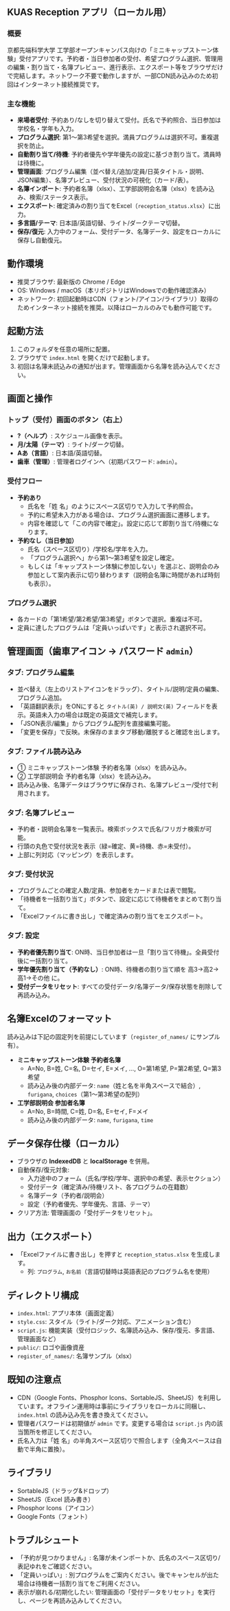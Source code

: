 ## KUAS Reception アプリ（ローカル用）

### 概要
京都先端科学大学 工学部オープンキャンパス向けの「ミニキャップストーン体験」受付アプリです。予約者・当日参加者の受付、希望プログラム選択、管理用の編集・割り当て・名簿プレビュー、進行表示、エクスポート等をブラウザだけで完結します。ネットワーク不要で動作しますが、一部CDN読み込みのため初回はインターネット接続推奨です。

### 主な機能
- **来場者受付**: 予約あり/なしを切り替えて受付。氏名で予約照合、当日参加は学校名・学年も入力。
- **プログラム選択**: 第1〜第3希望を選択。満員プログラムは選択不可。重複選択を防止。
- **自動割り当て/待機**: 予約者優先や学年優先の設定に基づき割り当て。満員時は待機に。
- **管理画面**: プログラム編集（並べ替え/追加/定員/日英タイトル・説明、JSON編集）、名簿プレビュー、受付状況の可視化（カード/表）。
- **名簿インポート**: 予約者名簿（xlsx）、工学部説明会名簿（xlsx）を読み込み、検索/ステータス表示。
- **エクスポート**: 確定済みの割り当てをExcel（`reception_status.xlsx`）に出力。
- **多言語/テーマ**: 日本語/英語切替、ライト/ダークテーマ切替。
- **保存/復元**: 入力中のフォーム、受付データ、名簿データ、設定をローカルに保存し自動復元。

## 動作環境
- 推奨ブラウザ: 最新版の Chrome / Edge
- OS: Windows / macOS（本リポジトリはWindowsでの動作確認済み）
- ネットワーク: 初回起動時はCDN（フォント/アイコン/ライブラリ）取得のためインターネット接続を推奨。以降はローカルのみでも動作可能です。

## 起動方法
1. このフォルダを任意の場所に配置。
2. ブラウザで `index.html` を開くだけで起動します。
3. 初回は名簿未読込みの通知が出ます。管理画面から名簿を読み込んでください。

## 画面と操作
### トップ（受付）画面のボタン（右上）
- **?（ヘルプ）**: スケジュール画像を表示。
- **月/太陽（テーマ）**: ライト/ダーク切替。
- **Aあ（言語）**: 日本語/英語切替。
- **歯車（管理）**: 管理者ログインへ（初期パスワード: `admin`）。

### 受付フロー
- **予約あり**
  - 氏名を「姓 名」のようにスペース区切りで入力して予約照合。
  - 予約に希望未入力がある場合は、プログラム選択画面に遷移します。
  - 内容を確認して「この内容で確定」。設定に応じて即割り当て/待機になります。
- **予約なし（当日参加）**
  - 氏名（スペース区切り）/学校名/学年を入力。
  - 「プログラム選択へ」から第1〜第3希望を設定し確定。
  - もしくは「キャップストーン体験に参加しない」を選ぶと、説明会のみ参加として案内表示に切り替わります（説明会名簿に時間があれば時刻も表示）。

### プログラム選択
- 各カードの「第1希望/第2希望/第3希望」ボタンで選択。重複は不可。
- 定員に達したプログラムは「定員いっぱいです」と表示され選択不可。

## 管理画面（歯車アイコン → パスワード `admin`）
### タブ: プログラム編集
- 並べ替え（左上のリストアイコンをドラッグ）、タイトル/説明/定員の編集、プログラム追加。
- 「英語翻訳表示」をONにすると `タイトル(英) / 説明文(英)` フィールドを表示。英語未入力の場合は既定の英語文で補完します。
- 「JSON表示/編集」からプログラム配列を直接編集可能。
- 「変更を保存」で反映。未保存のままタブ移動/離脱すると確認を出します。

### タブ: ファイル読み込み
- ① ミニキャップストーン体験 予約者名簿（xlsx）を読み込み。
- ② 工学部説明会 予約者名簿（xlsx）を読み込み。
- 読み込み後、名簿データはブラウザに保存され、名簿プレビュー/受付で利用されます。

### タブ: 名簿プレビュー
- 予約者・説明会名簿を一覧表示。検索ボックスで氏名/フリガナ検索が可能。
- 行頭の丸色で受付状況を表示（緑=確定、黄=待機、赤=未受付）。
- 上部に列対応（マッピング）を表示します。

### タブ: 受付状況
- プログラムごとの確定人数/定員、参加者をカードまたは表で閲覧。
- 「待機者を一括割り当て」ボタンで、設定に応じて待機者をまとめて割り当て。
- 「Excelファイルに書き出し」で確定済みの割り当てをエクスポート。

### タブ: 設定
- **予約者優先割り当て**: ON時、当日参加者は一旦「割り当て待機」。全員受付後に一括割り当て。
- **学年優先割り当て（予約なし）**: ON時、待機者の割り当て順を 高3→高2→高1→その他 に。
- **受付データをリセット**: すべての受付データ/名簿データ/保存状態を削除して再読み込み。

## 名簿Excelのフォーマット
読み込みは下記の固定列を前提にしています（`register_of_names/` にサンプル有）。
- **ミニキャップストーン体験 予約者名簿**
  - A=No, B=姓, C=名, D=セイ, E=メイ, …, O=第1希望, P=第2希望, Q=第3希望
  - 読み込み後の内部データ: `name`（姓と名を半角スペースで結合）, `furigana`, `choices`（第1〜第3希望の配列）
- **工学部説明会 参加者名簿**
  - A=No, B=時間, C=姓, D=名, E=セイ, F=メイ
  - 読み込み後の内部データ: `name`, `furigana`, `time`

## データ保存仕様（ローカル）
- ブラウザの **IndexedDB** と **localStorage** を併用。
- 自動保存/復元対象:
  - 入力途中のフォーム（氏名/学校/学年、選択中の希望、表示セクション）
  - 受付データ（確定済み/待機リスト、各プログラムの在籍数）
  - 名簿データ（予約者/説明会）
  - 設定（予約者優先、学年優先、言語、テーマ）
- クリア方法: 管理画面の「受付データをリセット」。

## 出力（エクスポート）
- 「Excelファイルに書き出し」を押すと `reception_status.xlsx` を生成します。
  - 列: `プログラム`, `お名前`（言語切替時は英語表記のプログラム名を使用）

## ディレクトリ構成
- `index.html`: アプリ本体（画面定義）
- `style.css`: スタイル（ライト/ダーク対応、アニメーション含む）
- `script.js`: 機能実装（受付ロジック、名簿読み込み、保存/復元、多言語、管理画面など）
- `public/`: ロゴや画像資産
- `register_of_names/`: 名簿サンプル（xlsx）

## 既知の注意点
- CDN（Google Fonts、Phosphor Icons、SortableJS、SheetJS）を利用しています。オフライン運用時は事前にライブラリをローカルに同梱し、`index.html` の読み込み先を書き換えてください。
- 管理者パスワードは初期値が `admin` です。変更する場合は `script.js` 内の該当箇所を修正してください。
- 氏名入力は「姓 名」の半角スペース区切りで照合します（全角スペースは自動で半角に置換）。

## ライブラリ
- SortableJS（ドラッグ&ドロップ）
- SheetJS（Excel 読み書き）
- Phosphor Icons（アイコン）
- Google Fonts（フォント）

## トラブルシュート
- 「予約が見つかりません」: 名簿が未インポートか、氏名のスペース区切り/表記ゆれをご確認ください。
- 「定員いっぱい」: 別プログラムをご案内ください。後でキャンセルが出た場合は待機者一括割り当てをご利用ください。
- 表示が崩れる/初期化したい: 管理画面の「受付データをリセット」を実行し、ページを再読み込みしてください。
